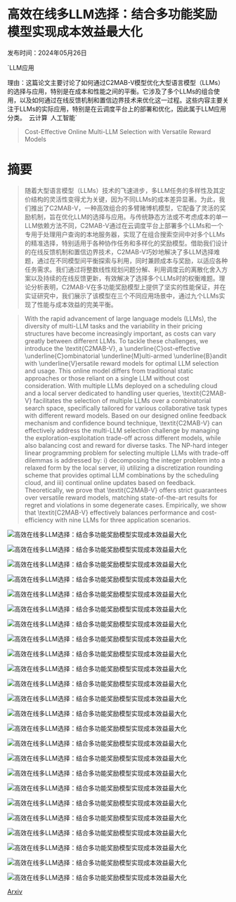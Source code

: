 # 高效在线多LLM选择：结合多功能奖励模型实现成本效益最大化

发布时间：2024年05月26日

`LLM应用

理由：这篇论文主要讨论了如何通过C2MAB-V模型优化大型语言模型（LLMs）的选择与应用，特别是在成本和性能之间的平衡。它涉及了多个LLMs的组合使用，以及如何通过在线反馈机制和置信边界技术来优化这一过程。这些内容主要关注于LLMs的实际应用，特别是在云调度平台上的部署和优化，因此属于LLM应用分类。` `云计算` `人工智能`

> Cost-Effective Online Multi-LLM Selection with Versatile Reward Models

# 摘要

> 随着大型语言模型（LLMs）技术的飞速进步，多LLM任务的多样性及其定价结构的灵活性变得尤为关键，因为不同LLMs的成本差异显著。为此，我们推出了C2MAB-V，一种高效组合的多臂赌博机模型，它配备了灵活的奖励机制，旨在优化LLM的选择与应用。与传统静态方法或不考虑成本的单一LLM依赖方法不同，C2MAB-V通过在云调度平台上部署多个LLMs和一个专用于处理用户查询的本地服务器，实现了在组合搜索空间中对多个LLMs的精准选择，特别适用于各种协作任务和多样化的奖励模型。借助我们设计的在线反馈机制和置信边界技术，C2MAB-V巧妙地解决了多LLM选择难题，通过在不同模型间平衡探索与利用，同时兼顾成本与奖励，以适应各种任务需求。我们通过将整数线性规划问题分解、利用调度云的离散化舍入方案以及持续的在线反馈更新，有效解决了选择多个LLMs时的权衡难题。理论分析表明，C2MAB-V在多功能奖励模型上提供了坚实的性能保证，并在实证研究中，我们展示了该模型在三个不同应用场景中，通过九个LLMs实现了性能与成本效益的完美平衡。

> With the rapid advancement of large language models (LLMs), the diversity of multi-LLM tasks and the variability in their pricing structures have become increasingly important, as costs can vary greatly between different LLMs. To tackle these challenges, we introduce the \textit{C2MAB-V}, a \underline{C}ost-effective \underline{C}ombinatorial \underline{M}ulti-armed \underline{B}andit with \underline{V}ersatile reward models for optimal LLM selection and usage. This online model differs from traditional static approaches or those reliant on a single LLM without cost consideration. With multiple LLMs deployed on a scheduling cloud and a local server dedicated to handling user queries, \textit{C2MAB-V} facilitates the selection of multiple LLMs over a combinatorial search space, specifically tailored for various collaborative task types with different reward models. Based on our designed online feedback mechanism and confidence bound technique, \textit{C2MAB-V} can effectively address the multi-LLM selection challenge by managing the exploration-exploitation trade-off across different models, while also balancing cost and reward for diverse tasks. The NP-hard integer linear programming problem for selecting multiple LLMs with trade-off dilemmas is addressed by: i) decomposing the integer problem into a relaxed form by the local server, ii) utilizing a discretization rounding scheme that provides optimal LLM combinations by the scheduling cloud, and iii) continual online updates based on feedback. Theoretically, we prove that \textit{C2MAB-V} offers strict guarantees over versatile reward models, matching state-of-the-art results for regret and violations in some degenerate cases. Empirically, we show that \textit{C2MAB-V} effectively balances performance and cost-efficiency with nine LLMs for three application scenarios.

![高效在线多LLM选择：结合多功能奖励模型实现成本效益最大化](../../../paper_images/2405.16587/x1.png)

![高效在线多LLM选择：结合多功能奖励模型实现成本效益最大化](../../../paper_images/2405.16587/x2.png)

![高效在线多LLM选择：结合多功能奖励模型实现成本效益最大化](../../../paper_images/2405.16587/x3.png)

![高效在线多LLM选择：结合多功能奖励模型实现成本效益最大化](../../../paper_images/2405.16587/x4.png)

![高效在线多LLM选择：结合多功能奖励模型实现成本效益最大化](../../../paper_images/2405.16587/x5.png)

![高效在线多LLM选择：结合多功能奖励模型实现成本效益最大化](../../../paper_images/2405.16587/x6.png)

![高效在线多LLM选择：结合多功能奖励模型实现成本效益最大化](../../../paper_images/2405.16587/x7.png)

![高效在线多LLM选择：结合多功能奖励模型实现成本效益最大化](../../../paper_images/2405.16587/x8.png)

![高效在线多LLM选择：结合多功能奖励模型实现成本效益最大化](../../../paper_images/2405.16587/x9.png)

![高效在线多LLM选择：结合多功能奖励模型实现成本效益最大化](../../../paper_images/2405.16587/x10.png)

![高效在线多LLM选择：结合多功能奖励模型实现成本效益最大化](../../../paper_images/2405.16587/x11.png)

![高效在线多LLM选择：结合多功能奖励模型实现成本效益最大化](../../../paper_images/2405.16587/x12.png)

![高效在线多LLM选择：结合多功能奖励模型实现成本效益最大化](../../../paper_images/2405.16587/x13.png)

![高效在线多LLM选择：结合多功能奖励模型实现成本效益最大化](../../../paper_images/2405.16587/x14.png)

![高效在线多LLM选择：结合多功能奖励模型实现成本效益最大化](../../../paper_images/2405.16587/x15.png)

![高效在线多LLM选择：结合多功能奖励模型实现成本效益最大化](../../../paper_images/2405.16587/x16.png)

![高效在线多LLM选择：结合多功能奖励模型实现成本效益最大化](../../../paper_images/2405.16587/x17.png)

![高效在线多LLM选择：结合多功能奖励模型实现成本效益最大化](../../../paper_images/2405.16587/x18.png)

![高效在线多LLM选择：结合多功能奖励模型实现成本效益最大化](../../../paper_images/2405.16587/x19.png)

![高效在线多LLM选择：结合多功能奖励模型实现成本效益最大化](../../../paper_images/2405.16587/x20.png)

![高效在线多LLM选择：结合多功能奖励模型实现成本效益最大化](../../../paper_images/2405.16587/x21.png)

![高效在线多LLM选择：结合多功能奖励模型实现成本效益最大化](../../../paper_images/2405.16587/x22.png)

![高效在线多LLM选择：结合多功能奖励模型实现成本效益最大化](../../../paper_images/2405.16587/x23.png)

![高效在线多LLM选择：结合多功能奖励模型实现成本效益最大化](../../../paper_images/2405.16587/x24.png)

[Arxiv](https://arxiv.org/abs/2405.16587)